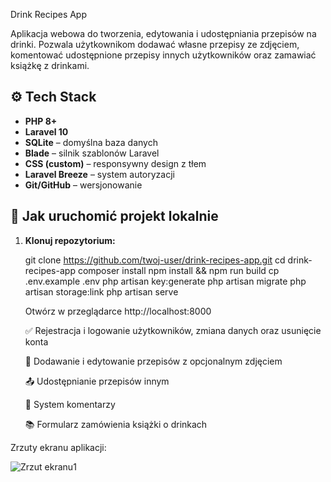 Drink Recipes App

Aplikacja webowa do tworzenia, edytowania i udostępniania przepisów na drinki. Pozwala użytkownikom dodawać własne przepisy ze zdjęciem, komentować udostępnione przepisy innych użytkowników oraz zamawiać książkę z drinkami.

## ⚙️ Tech Stack

-   **PHP 8+**
-   **Laravel 10**
-   **SQLite** – domyślna baza danych
-   **Blade** – silnik szablonów Laravel
-   **CSS (custom)** – responsywny design z tłem
-   **Laravel Breeze** – system autoryzacji
-   **Git/GitHub** – wersjonowanie

## 🚀 Jak uruchomić projekt lokalnie

1. **Klonuj repozytorium:**

    git clone https://github.com/twoj-user/drink-recipes-app.git
    cd drink-recipes-app
    composer install
    npm install && npm run build
    cp .env.example .env
    php artisan key:generate
    php artisan migrate
    php artisan storage:link
    php artisan serve

    Otwórz w przeglądarce http://localhost:8000

    ✅ Rejestracja i logowanie użytkowników, zmiana danych oraz usunięcie konta

    📸 Dodawanie i edytowanie przepisów z opcjonalnym zdjęciem

    📤 Udostępnianie przepisów innym

    💬 System komentarzy

    📚 Formularz zamówienia książki o drinkach

Zrzuty ekranu aplikacji:

![Zrzut ekranu1](public/screenshots/image)

